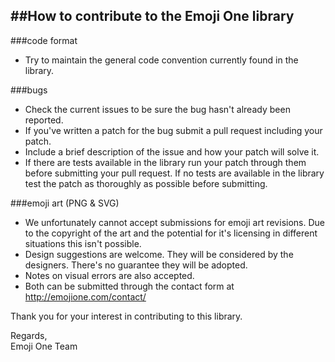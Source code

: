 ##How to contribute to the Emoji One library
---
###code format
* Try to maintain the general code convention currently found in the library.

###bugs
* Check the current issues to be sure the bug hasn't already been reported.
* If you've written a patch for the bug submit a pull request including your patch.
* Include a brief description of the issue and how your patch will solve it.
* If there are tests available in the library run your patch through them before submitting your pull request. If no tests are available in the library test the patch as thoroughly as possible before submitting.

###emoji art (PNG & SVG)
* We unfortunately cannot accept submissions for emoji art revisions. Due to the copyright of the art and the potential for it's licensing in different situations this isn't possible.  
* Design suggestions are welcome. They will be considered by the designers. There's no guarantee they will be adopted. 
* Notes on visual errors are also accepted.
* Both can be submitted through the contact form at http://emojione.com/contact/  
  

Thank you for your interest in contributing to this library.

Regards,  
Emoji One Team